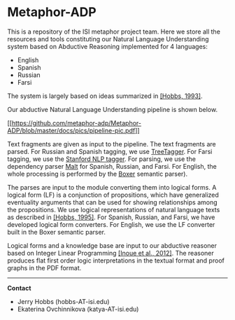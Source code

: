 Metaphor-ADP
============

This is a repository of the ISI metaphor project team. Here we store all the resources and tools constituting 
our Natural Language Understanding system based on Abductive Reasoning implemented for 4 languages:

- English
- Spanish
- Russian
- Farsi

The system is largely based on ideas summarized in [[Hobbs, 1993]](http://www.isi.edu/~hobbs/interp-abduct-ai.pdf).

Our abductive Natural Language Understanding pipeline is shown below. 

[[https://github.com/metaphor-adp/Metaphor-ADP/blob/master/docs/pics/pipeline-pic.pdf]]

Text fragments are given as input to the pipeline. The text fragments are parsed. 
For Russian and Spanish tagging, we use [TreeTagger](www.ims.uni-stuttgart.de/projekte/corplex/TreeTagger/). 
For Farsi tagging, we use the [Stanford NLP tagger](nlp.stanford.edu/software/tagger.shtml). 
For parsing, we use the dependency parser [Malt](www.maltparser.org) for Spanish, Russian, and Farsi. 
For English, the whole processing is performed by the [Boxer](http://svn.ask.it.usyd.edu.au/trac/candc/wiki/boxer) 
semantic parser).  

The parses are input to the module converting them into logical forms. A logical form (LF) 
is a conjunction of propositions, which have generalized eventuality arguments that can be used for 
showing relationships among the propositions. We use logical representations of natural language texts as 
described in [[Hobbs, 1995]](http://www.isi.edu/~hobbs/op-acl85.pdf). For Spanish, Russian, and Farsi, we have developed logical form converters. 
For English, we use the LF converter built in the Boxer semantic parser.

Logical forms and a knowledge base are input to our abductive reasoner based on Integer Linear Programming 
[[Inoue et al., 2012]](http://www.cl.ecei.tohoku.ac.jp/~naoya-i/resources/jelia2012_paper.pdf). The reasoner produces flat first order logic interpretations in the textual format 
and proof graphs in the PDF format.


---

**Contact**

- Jerry Hobbs (hobbs-AT-isi.edu)
- Ekaterina Ovchinnikova (katya-AT-isi.edu)
